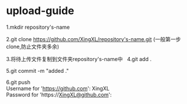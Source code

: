 # upload-guide
  
  1.mkdir repository's-name
  
  2.git clone https://github.com/XingXL/repository's-name.git  (一般第一步clone,防止文件夹多余)  
    
  3.将待上传文件复制到文件夹repository's-name中
  
  4.git add .
  
  5.git commit -m "added ."
  
  6.git push  
  Username for 'https://github.com': XingXL  
  Password for 'https://XingXL@github.com':
    
